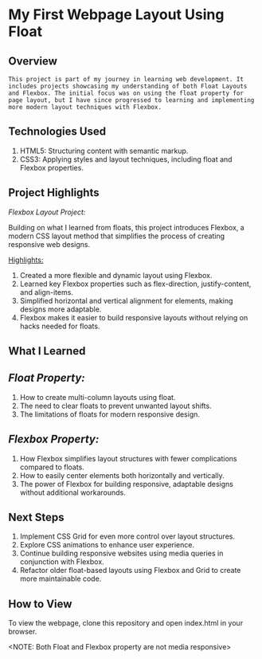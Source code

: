 
# My First Webpage Layout Using Float


## Overview
    This project is part of my journey in learning web development. It includes projects showcasing my understanding of both Float Layouts and Flexbox. The initial focus was on using the float property for page layout, but I have since progressed to learning and implementing more modern layout techniques with Flexbox.


## Technologies Used
1. HTML5: Structuring content with semantic markup.
2. CSS3: Applying styles and layout techniques, including float and Flexbox properties.


## Project Highlights

 *Flexbox Layout Project:*

Building on what I learned from floats, this project introduces Flexbox, a modern CSS layout method that simplifies the process of creating responsive web designs.

<Highlights:>

1. Created a more flexible and dynamic layout using Flexbox.
2. Learned key Flexbox properties such as flex-direction, justify-content, and align-items.
3. Simplified horizontal and vertical alignment for elements, making designs more adaptable.
4. Flexbox makes it easier to build responsive layouts without relying on hacks needed for floats.


## What I Learned

## *Float  Property:* 
1. How to create multi-column layouts using float.
2. The need to clear floats to prevent unwanted layout shifts.
3. The limitations of floats for modern responsive design.

## *Flexbox  Property:* 
1. How Flexbox simplifies layout structures with fewer complications compared to floats.
2. How to easily center elements both horizontally and vertically.
3. The power of Flexbox for building responsive, adaptable designs without additional workarounds.



## Next Steps
1. Implement CSS Grid for even more control over layout structures.
2. Explore CSS animations to enhance user experience.
3. Continue building responsive websites using media queries in conjunction with Flexbox.
4. Refactor older float-based layouts using Flexbox and Grid to create more maintainable code.


## How to View
To view the webpage, clone this repository and open index.html in your browser.


<NOTE: Both Float and Flexbox property are not media responsive>